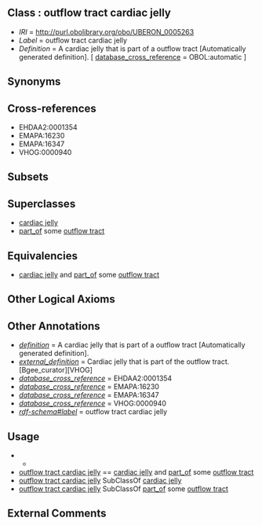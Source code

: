 
## Class : outflow tract cardiac jelly

 * *IRI* = http://purl.obolibrary.org/obo/UBERON_0005263
 * *Label* = outflow tract cardiac jelly
 * *Definition* = A cardiac jelly that is part of a outflow tract [Automatically generated definition]. [ [database_cross_reference](../../ef/oboInOwl#hasDbXref.md) = OBOL:automatic ]

## Synonyms


## Cross-references

 * EHDAA2:0001354
 * EMAPA:16230
 * EMAPA:16347
 * VHOG:0000940

## Subsets


## Superclasses

 * [cardiac jelly](../../UBERON/06/UBERON_0003906.md)
 * [part_of](../../BFO/50/BFO_0000050.md) some [outflow tract](../../UBERON/45/UBERON_0004145.md)

## Equivalencies

 * [cardiac jelly](../../UBERON/06/UBERON_0003906.md) and [part_of](../../BFO/50/BFO_0000050.md) some [outflow tract](../../UBERON/45/UBERON_0004145.md)

## Other Logical Axioms


## Other Annotations

 * *[definition](../../IAO/15/IAO_0000115.md)* = A cardiac jelly that is part of a outflow tract [Automatically generated definition].
 * *[external_definition](../../UBPROP/01/UBPROP_0000001.md)* = Cardiac jelly that is part of the outflow tract. [Bgee_curator][VHOG]
 * *[database_cross_reference](../../ef/oboInOwl#hasDbXref.md)* = EHDAA2:0001354
 * *[database_cross_reference](../../ef/oboInOwl#hasDbXref.md)* = EMAPA:16230
 * *[database_cross_reference](../../ef/oboInOwl#hasDbXref.md)* = EMAPA:16347
 * *[database_cross_reference](../../ef/oboInOwl#hasDbXref.md)* = VHOG:0000940
 * *[rdf-schema#label](../../el/rdf-schema#label.md)* = outflow tract cardiac jelly

## Usage

 * -
 * [outflow tract cardiac jelly](../../UBERON/63/UBERON_0005263.md) == [cardiac jelly](../../UBERON/06/UBERON_0003906.md) and [part_of](../../BFO/50/BFO_0000050.md) some [outflow tract](../../UBERON/45/UBERON_0004145.md)
 * [outflow tract cardiac jelly](../../UBERON/63/UBERON_0005263.md) SubClassOf [cardiac jelly](../../UBERON/06/UBERON_0003906.md)
 * [outflow tract cardiac jelly](../../UBERON/63/UBERON_0005263.md) SubClassOf [part_of](../../BFO/50/BFO_0000050.md) some [outflow tract](../../UBERON/45/UBERON_0004145.md)

## External Comments

